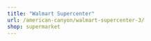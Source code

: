 ```yaml
---
title: "Walmart Supercenter"
url: /american-canyon/walmart-supercenter-3/
shop: supermarket
---
```

